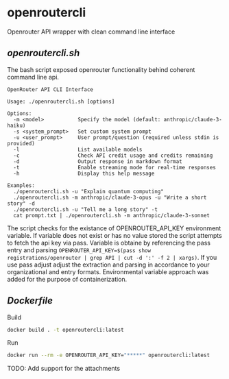 # openroutercli
Openrouter API wrapper with clean command line interface

## _openroutercli.sh_

The bash script exposed openrouter functionality behind coherent command line api.

```text
OpenRouter API CLI Interface

Usage: ./openroutercli.sh [options]

Options:
  -m <model>           Specify the model (default: anthropic/claude-3-haiku)
  -s <system_prompt>   Set custom system prompt
  -u <user_prompt>     User prompt/question (required unless stdin is provided)
  -l                   List available models
  -c                   Check API credit usage and credits remaining
  -d                   Output response in markdown format
  -t                   Enable streaming mode for real-time responses
  -h                   Display this help message

Examples:
  ./openroutercli.sh -u "Explain quantum computing"
  ./openroutercli.sh -m anthropic/claude-3-opus -u "Write a short story" -d
  ./openroutercli.sh -u "Tell me a long story" -t
  cat prompt.txt | ./openroutercli.sh -m anthropic/claude-3-sonnet
```
The script checks for the existance of OPENROUTER_API_KEY environment variable. If variable does not exist or
has no value stored the script attempts to fetch the api key via pass. Variable is obtaine by referencing the pass entry
and parsing `OPENROUTER_API_KEY=$(pass show registrations/openrouter | grep API | cut -d ':' -f 2 | xargs)`. 
If you use pass adjust adjust the extraction and parsing in accordance to your organizational and entry formats.
Environmental variable approach was added for the purpose of containerization.

## _Dockerfile_

Build
```sh
docker build . -t openroutercli:latest
```
Run
```sh
docker run --rm -e OPENROUTER_API_KEY="*****" openroutercli:latest
```

TODO: Add support for the attachments
